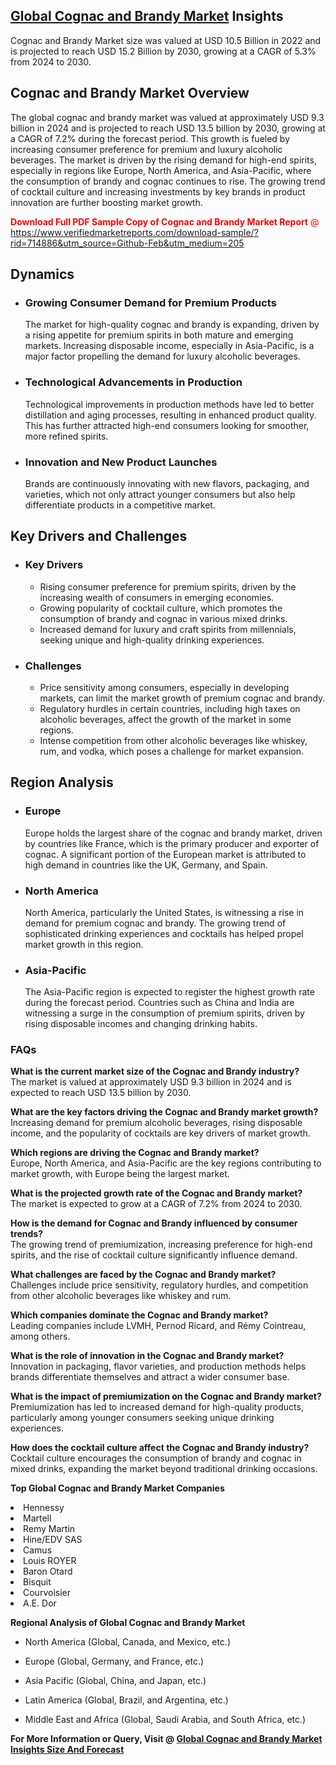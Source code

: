 <h2><a href="https://www.verifiedmarketreports.com/download-sample/?rid=714886&amp;utm_source=Github&amp;utm_medium=205" target="_blank">Global Cognac and Brandy Market</a> Insights</h2><p>Cognac and Brandy Market size was valued at USD 10.5 Billion in 2022 and is projected to reach USD 15.2 Billion by 2030, growing at a CAGR of 5.3% from 2024 to 2030.</p><p> <h2>Cognac and Brandy Market Overview</h2> <p>The global cognac and brandy market was valued at approximately USD 9.3 billion in 2024 and is projected to reach USD 13.5 billion by 2030, growing at a CAGR of 7.2% during the forecast period. This growth is fueled by increasing consumer preference for premium and luxury alcoholic beverages. The market is driven by the rising demand for high-end spirits, especially in regions like Europe, North America, and Asia-Pacific, where the consumption of brandy and cognac continues to rise. The growing trend of cocktail culture and increasing investments by key brands in product innovation are further boosting market growth.</p> <p><p><span class=""><span style="color: #ff0000;"><strong>Download Full PDF Sample Copy of Cognac and Brandy Market Report</strong> @ </span><a href="https://www.verifiedmarketreports.com/download-sample/?rid=714886&amp;utm_source=Github-Feb&amp;utm_medium=205" target="_blank">https://www.verifiedmarketreports.com/download-sample/?rid=714886&amp;utm_source=Github-Feb&amp;utm_medium=205</a></span></p></p> <h2>Dynamics</h2> <ul> <li><h3>Growing Consumer Demand for Premium Products</h3> The market for high-quality cognac and brandy is expanding, driven by a rising appetite for premium spirits in both mature and emerging markets. Increasing disposable income, especially in Asia-Pacific, is a major factor propelling the demand for luxury alcoholic beverages.</li> <li><h3>Technological Advancements in Production</h3> Technological improvements in production methods have led to better distillation and aging processes, resulting in enhanced product quality. This has further attracted high-end consumers looking for smoother, more refined spirits.</li> <li><h3>Innovation and New Product Launches</h3> Brands are continuously innovating with new flavors, packaging, and varieties, which not only attract younger consumers but also help differentiate products in a competitive market.</li> </ul> <h2>Key Drivers and Challenges</h2> <ul> <li><h3>Key Drivers</h3> <ul> <li>Rising consumer preference for premium spirits, driven by the increasing wealth of consumers in emerging economies.</li> <li>Growing popularity of cocktail culture, which promotes the consumption of brandy and cognac in various mixed drinks.</li> <li>Increased demand for luxury and craft spirits from millennials, seeking unique and high-quality drinking experiences.</li> </ul> </li> <li><h3>Challenges</h3> <ul> <li>Price sensitivity among consumers, especially in developing markets, can limit the market growth of premium cognac and brandy.</li> <li>Regulatory hurdles in certain countries, including high taxes on alcoholic beverages, affect the growth of the market in some regions.</li> <li>Intense competition from other alcoholic beverages like whiskey, rum, and vodka, which poses a challenge for market expansion.</li> </ul> </li> </ul> <h2>Region Analysis</h2> <ul> <li><h3>Europe</h3> Europe holds the largest share of the cognac and brandy market, driven by countries like France, which is the primary producer and exporter of cognac. A significant portion of the European market is attributed to high demand in countries like the UK, Germany, and Spain.</li> <li><h3>North America</h3> North America, particularly the United States, is witnessing a rise in demand for premium cognac and brandy. The growing trend of sophisticated drinking experiences and cocktails has helped propel market growth in this region.</li> <li><h3>Asia-Pacific</h3> The Asia-Pacific region is expected to register the highest growth rate during the forecast period. Countries such as China and India are witnessing a surge in the consumption of premium spirits, driven by rising disposable incomes and changing drinking habits.</li> </ul> <h3>FAQs</h3> <p><strong>What is the current market size of the Cognac and Brandy industry?</strong><br>The market is valued at approximately USD 9.3 billion in 2024 and is expected to reach USD 13.5 billion by 2030.</p> <p><strong>What are the key factors driving the Cognac and Brandy market growth?</strong><br>Increasing demand for premium alcoholic beverages, rising disposable income, and the popularity of cocktails are key drivers of market growth.</p> <p><strong>Which regions are driving the Cognac and Brandy market?</strong><br>Europe, North America, and Asia-Pacific are the key regions contributing to market growth, with Europe being the largest market.</p> <p><strong>What is the projected growth rate of the Cognac and Brandy market?</strong><br>The market is expected to grow at a CAGR of 7.2% from 2024 to 2030.</p> <p><strong>How is the demand for Cognac and Brandy influenced by consumer trends?</strong><br>The growing trend of premiumization, increasing preference for high-end spirits, and the rise of cocktail culture significantly influence demand.</p> <p><strong>What challenges are faced by the Cognac and Brandy market?</strong><br>Challenges include price sensitivity, regulatory hurdles, and competition from other alcoholic beverages like whiskey and rum.</p> <p><strong>Which companies dominate the Cognac and Brandy market?</strong><br>Leading companies include LVMH, Pernod Ricard, and Rémy Cointreau, among others.</p> <p><strong>What is the role of innovation in the Cognac and Brandy market?</strong><br>Innovation in packaging, flavor varieties, and production methods helps brands differentiate themselves and attract a wider consumer base.</p> <p><strong>What is the impact of premiumization on the Cognac and Brandy market?</strong><br>Premiumization has led to increased demand for high-quality products, particularly among younger consumers seeking unique drinking experiences.</p> <p><strong>How does the cocktail culture affect the Cognac and Brandy industry?</strong><br>Cocktail culture encourages the consumption of brandy and cognac in mixed drinks, expanding the market beyond traditional drinking occasions.</p> </p><p><strong>Top Global Cognac and Brandy Market Companies</strong></p><div data-test-id=""><p><li>Hennessy</li><li> Martell</li><li> Remy Martin</li><li> Hine/EDV SAS</li><li> Camus</li><li> Louis ROYER</li><li> Baron Otard</li><li> Bisquit</li><li> Courvoisier</li><li> A.E. Dor</li></p><div><strong>Regional Analysis of&nbsp;Global Cognac and Brandy Market</strong></div><ul><li dir="ltr"><p dir="ltr">North America&nbsp;(Global, Canada, and Mexico, etc.)</p></li><li dir="ltr"><p dir="ltr">Europe (Global, Germany, and France, etc.)</p></li><li dir="ltr"><p dir="ltr">Asia Pacific&nbsp;(Global, China, and Japan, etc.)</p></li><li dir="ltr"><p dir="ltr">Latin America&nbsp;(Global, Brazil, and Argentina, etc.)</p></li><li dir="ltr">Middle East and Africa&nbsp;(Global, Saudi Arabia, and South Africa, etc.)</li></ul><p><strong>For More Information or Query, Visit @&nbsp;</strong><strong><a href="https://www.verifiedmarketreports.com/product/cognac-and-brandy-market/?utm_source=Github&amp;utm_medium=205" target="_blank">Global Cognac and Brandy Market Insights Size And Forecast</a></strong></p></div>
